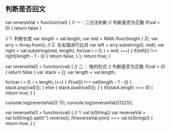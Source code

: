 ## 判断是否回文
var reverseVal = function(val) {
  // 一：二分法判断
  // 判断是否为正数
  if(val < 0) {
    return false
  }

  // 1. 判断长度 
  var length = val.length;
  var mid = Math.floor(length / 2);
  var arry = Array.from();
  // 2. 左右值进行比对
  var left = arry.substring(0, mid);
  var right = val.substring(mid, length);
  for(var i = 0; i < mid; i++) {
    if(left[i] !== right[length - 1 - i]) {
      return false;
    }
  };
  return true;
}

var reverseVal2 = function(val) {
  // 二： 栈的形式 
  // 判断是否为正数
  if(val < 0) {
    return false
  }
  var stack = [];
  var length = val.length;

  for(var i = 0; i < length; i++) {
    if(val[i] !== val[length - 1 - i]) {
      stack.pop(val[i]);
    } else {
      stack.push(val[i]);
    }
  }
  if(stack.length === 0) {
    return true;
  }
}

console.log(reverseVal2(-1));
console.log(reverseVal2(1221));



var reverseVal3 = function(val) {
  // 1. val.toString()
  var reverseVal = val.toString().split('').reverse();
  if(reverseVal.join() === val.toString()) {
    return true;
  }
}

